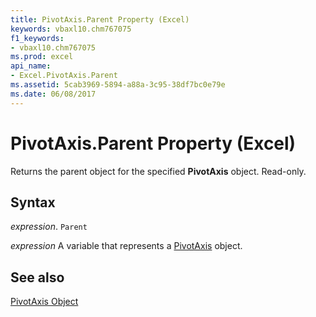 ```yaml
---
title: PivotAxis.Parent Property (Excel)
keywords: vbaxl10.chm767075
f1_keywords:
- vbaxl10.chm767075
ms.prod: excel
api_name:
- Excel.PivotAxis.Parent
ms.assetid: 5cab3969-5894-a88a-3c95-38df7bc0e79e
ms.date: 06/08/2017
---
```



# PivotAxis.Parent Property (Excel)

Returns the parent object for the specified  **PivotAxis** object. Read-only.


## Syntax

 _expression_. `Parent`

 _expression_ A variable that represents a [PivotAxis](Excel.PivotAxis.md) object.


## See also


[PivotAxis Object](Excel.PivotAxis.md)

